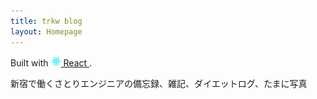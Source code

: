 ```yaml
---
title: trkw blog
layout: Homepage
---
```


Built with
<a href="https://facebook.github.io/react/">
  <img alt="" src="assets/react.svg" width="16" height="16" />
  React
</a>.

新宿で働くさとりエンジニアの備忘録、雑記、ダイエットログ、たまに写真
